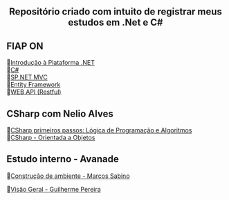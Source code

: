 <div align="center">
<img  width="200"  alt="" justify-content="center" src=" ">
<br>
<br>
<h2>Repositório criado com intuito de registrar meus estudos em  .Net e C#</h2>
</div>


## FIAP ON

:small_orange_diamond:<a href="https://github.com/souzabel/dotnet-angular-csharp/blob/master/FiapOn/Introdu%C3%A7%C3%A3o%20%C3%A0%20Plataforma%20.NET/introdu%C3%A7%C3%A3o-dotnet.md">Introdução à Plataforma .NET</a><br>
:small_orange_diamond:<a href="https://github.com/souzabel/dotnet-angular-csharp/blob/master/FiapOn/C%23/csharp.md">C#</a><br>
:small_orange_diamond:<a href="https://github.com/souzabel/CSharp-DotaNet">SP.NET MVC</a><br>
:small_orange_diamond:<a href="https://github.com/souzabel/CSharp-DotaNet">Entity Framework</a><br>
:small_orange_diamond:<a href="https://github.com/souzabel/CSharp-DotaNet">WEB API (Restful)</a><br>

## CSharp com Nelio Alves

:small_orange_diamond:<a href="https://github.com/souzabel/CSharp-DotaNet">CSharp primeiros passos: Lógica de Programação e Algoritmos
</a><br>
:small_orange_diamond:<a href="https://github.com/souzabel/CSharp-DotaNet">CSharp - Orientada a Objetos</a><br>

## Estudo interno - Avanade

:small_orange_diamond:<a href="https://github.com/souzabel/CSharp/tree/master/Avanade">Construção de ambiente - Marcos Sabino </a><br>

:small_orange_diamond:<a href="https://github.com/souzabel/dotnet-angular-csharp/blob/master/Avanade/vis%C3%A3ogeral.md">Visão Geral - Guilherme Pereira</a><br>

